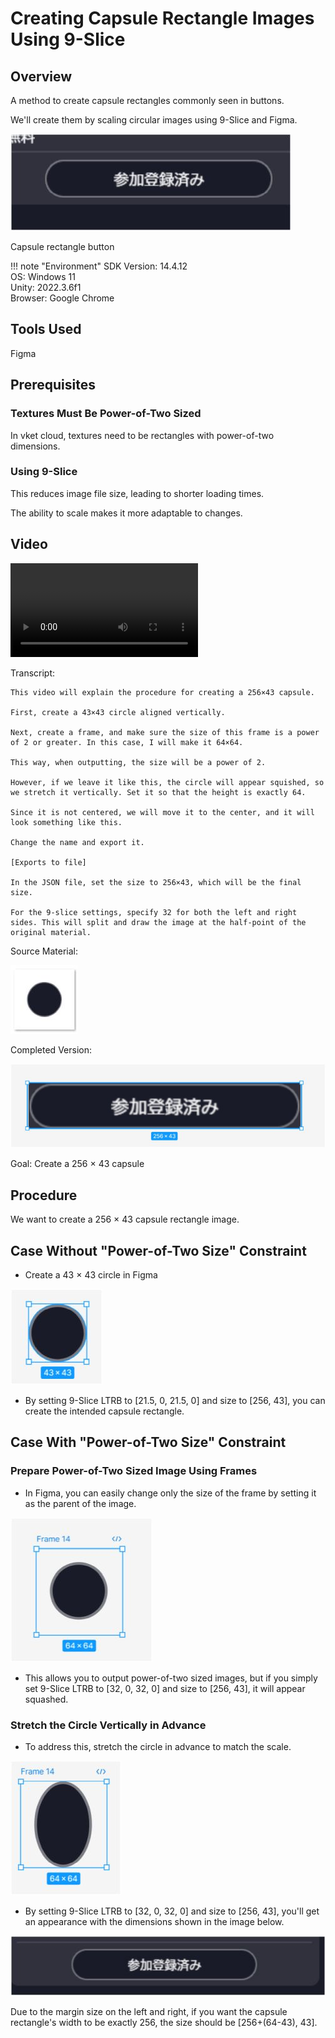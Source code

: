 # Creating Capsule Rectangle Images Using 9-Slice

## Overview

A method to create capsule rectangles commonly seen in buttons.

We'll create them by scaling circular images using 9-Slice and Figma.

![9slice](./img/9slice_01.jpg)

Capsule rectangle button

!!! note "Environment"
    SDK Version: 14.4.12  
    OS: Windows 11  
    Unity: 2022.3.6f1  
    Browser: Google Chrome

## Tools Used

Figma

## Prerequisites

### Textures Must Be Power-of-Two Sized

In vket cloud, textures need to be rectangles with power-of-two dimensions.

### Using 9-Slice

This reduces image file size, leading to shorter loading times.

The ability to scale makes it more adaptable to changes.

## Video

<video controls>
<source src="../../WorldMakingGuide/img/9slice.mp4" type="video/mp4">
</video>

Transcript:
```
This video will explain the procedure for creating a 256×43 capsule.

First, create a 43×43 circle aligned vertically.

Next, create a frame, and make sure the size of this frame is a power of 2 or greater. In this case, I will make it 64×64.

This way, when outputting, the size will be a power of 2.

However, if we leave it like this, the circle will appear squished, so we stretch it vertically. Set it so that the height is exactly 64.

Since it is not centered, we will move it to the center, and it will look something like this.

Change the name and export it.

[Exports to file]

In the JSON file, set the size to 256×43, which will be the final size.

For the 9-slice settings, specify 32 for both the left and right sides. This will split and draw the image at the half-point of the original material.
```

Source Material:

![9slice](./img/9slice_02.jpg)

Completed Version:

![9slice](./img/9slice_03.jpg)

Goal: Create a 256 × 43 capsule

## Procedure

We want to create a 256 × 43 capsule rectangle image.

## Case Without "Power-of-Two Size" Constraint

- Create a 43 × 43 circle in Figma
    
![9slice](./img/9slice_04.jpg)

- By setting 9-Slice LTRB to [21.5, 0, 21.5, 0] and size to [256, 43], you can create the intended capsule rectangle.

## Case With "Power-of-Two Size" Constraint

### Prepare Power-of-Two Sized Image Using Frames

- In Figma, you can easily change only the size of the frame by setting it as the parent of the image.
    
![9slice](./img/9slice_05.jpg)

- This allows you to output power-of-two sized images, but if you simply set 9-Slice LTRB to [32, 0, 32, 0] and size to [256, 43], it will appear squashed.

### Stretch the Circle Vertically in Advance

- To address this, stretch the circle in advance to match the scale.
    
![9slice](./img/9slice_06.jpg)

- By setting 9-Slice LTRB to [32, 0, 32, 0] and size to [256, 43], you'll get an appearance with the dimensions shown in the image below.
    
![9slice](./img/9slice_07.jpg)

Due to the margin size on the left and right, if you want the capsule rectangle's width to be exactly 256, the size should be [256+(64-43), 43].
